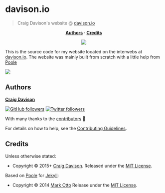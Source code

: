 # davison.io

> Craig Davison's website @ [davison.io](http://davison.io)

<p align="center">
<b><a href="#authors">Authors</a></b>
·
<b><a href="#credits">Credits</a></b>
</p>

<p align="center">
<a href="https://travis-ci.org/davisonio/davison.io"><img src="https://img.shields.io/travis/davisonio/davison.io.svg?style=flat-square"/></a>
</p>

This is the source code for my website located on the interwebs at [davison.io](http://davison.io).
The website was mainly built from scratch with a little help from [Poole](http://getpoole.com)

![](https://raw.githubusercontent.com/wiki/davisonio/davison.io/img/1.png)

## Authors

**[Craig Davison](http://davison.io)**

[![GitHub followers](https://img.shields.io/github/followers/davisonio.svg?style=social&label=Follow%20davisonio)](https://github.com/davisonio) [![Twitter followers](https://img.shields.io/twitter/follow/davisonio.svg?style=social)](https://twitter.com/davisonio)

With many thanks to the [contributors](https://github.com/davisonio/davison.io/graphs/contributors) :clap:

For details on how to help, see the [Contributing Guidelines](https://github.com/davisonio/davison.io/blob/master/CONTRIBUTING.md).

## Credits

Unless otherwise stated:

- Copyright © 2015+ [Craig Davison](http://davison.io). Released under the [MIT License](http://davisonio.mit-license.org).

Based on [Poole](http://getpoole.com) for [Jekyll](http://jekyllrb.com):

- Copyright © 2014 [Mark Otto](http://markdotto.com) Release under the [MIT License](https://github.com/poole/poole/blob/master/LICENSE.md).
